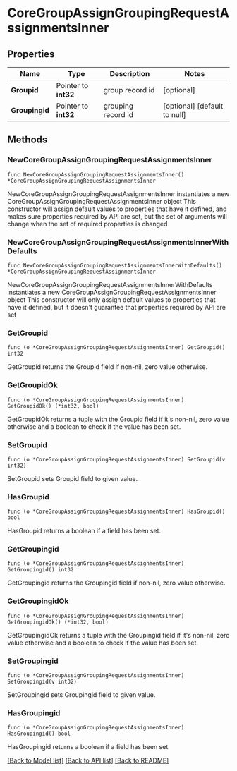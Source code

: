 # CoreGroupAssignGroupingRequestAssignmentsInner

## Properties

Name | Type | Description | Notes
------------ | ------------- | ------------- | -------------
**Groupid** | Pointer to **int32** | group record id | [optional] 
**Groupingid** | Pointer to **int32** | grouping record id | [optional] [default to null]

## Methods

### NewCoreGroupAssignGroupingRequestAssignmentsInner

`func NewCoreGroupAssignGroupingRequestAssignmentsInner() *CoreGroupAssignGroupingRequestAssignmentsInner`

NewCoreGroupAssignGroupingRequestAssignmentsInner instantiates a new CoreGroupAssignGroupingRequestAssignmentsInner object
This constructor will assign default values to properties that have it defined,
and makes sure properties required by API are set, but the set of arguments
will change when the set of required properties is changed

### NewCoreGroupAssignGroupingRequestAssignmentsInnerWithDefaults

`func NewCoreGroupAssignGroupingRequestAssignmentsInnerWithDefaults() *CoreGroupAssignGroupingRequestAssignmentsInner`

NewCoreGroupAssignGroupingRequestAssignmentsInnerWithDefaults instantiates a new CoreGroupAssignGroupingRequestAssignmentsInner object
This constructor will only assign default values to properties that have it defined,
but it doesn't guarantee that properties required by API are set

### GetGroupid

`func (o *CoreGroupAssignGroupingRequestAssignmentsInner) GetGroupid() int32`

GetGroupid returns the Groupid field if non-nil, zero value otherwise.

### GetGroupidOk

`func (o *CoreGroupAssignGroupingRequestAssignmentsInner) GetGroupidOk() (*int32, bool)`

GetGroupidOk returns a tuple with the Groupid field if it's non-nil, zero value otherwise
and a boolean to check if the value has been set.

### SetGroupid

`func (o *CoreGroupAssignGroupingRequestAssignmentsInner) SetGroupid(v int32)`

SetGroupid sets Groupid field to given value.

### HasGroupid

`func (o *CoreGroupAssignGroupingRequestAssignmentsInner) HasGroupid() bool`

HasGroupid returns a boolean if a field has been set.

### GetGroupingid

`func (o *CoreGroupAssignGroupingRequestAssignmentsInner) GetGroupingid() int32`

GetGroupingid returns the Groupingid field if non-nil, zero value otherwise.

### GetGroupingidOk

`func (o *CoreGroupAssignGroupingRequestAssignmentsInner) GetGroupingidOk() (*int32, bool)`

GetGroupingidOk returns a tuple with the Groupingid field if it's non-nil, zero value otherwise
and a boolean to check if the value has been set.

### SetGroupingid

`func (o *CoreGroupAssignGroupingRequestAssignmentsInner) SetGroupingid(v int32)`

SetGroupingid sets Groupingid field to given value.

### HasGroupingid

`func (o *CoreGroupAssignGroupingRequestAssignmentsInner) HasGroupingid() bool`

HasGroupingid returns a boolean if a field has been set.


[[Back to Model list]](../README.md#documentation-for-models) [[Back to API list]](../README.md#documentation-for-api-endpoints) [[Back to README]](../README.md)


